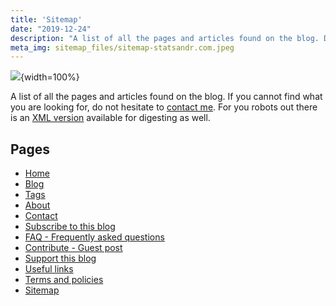 ```yaml
---
title: 'Sitemap'
date: "2019-12-24"
description: "A list of all the pages and articles found on the blog. Do not hesitate to contact me if you cannot find what you are looking for."
meta_img: sitemap_files/sitemap-statsandr.com.jpeg
---
```


![](/sitemap_files/sitemap-statsandr.com.jpeg){width=100%}

A list of all the pages and articles found on the blog. If you cannot find what you are looking for, do not hesitate to [contact me](/contact/). For you robots out there is an [XML version](/sitemap.xml) available for digesting as well.

## Pages

* [Home](/)
* [Blog](/blog/)
* [Tags](/tags/)
* [About](/about/)
* [Contact](/contact/)
* [Subscribe to this blog](/subscribe/)
* [FAQ - Frequently asked questions](/faq/)
* [Contribute - Guest post](/contribute/)
* [Support this blog](/support/)
* [Useful links](/links/)
* [Terms and policies](/terms/)
* [Sitemap](/sitemap/)
